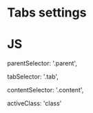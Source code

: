 # Tabs settings

# JS
parentSelector: '.parent',
    
tabSelector: '.tab',  
    
contentSelector: '.content',  
    
activeClass: 'class'  
